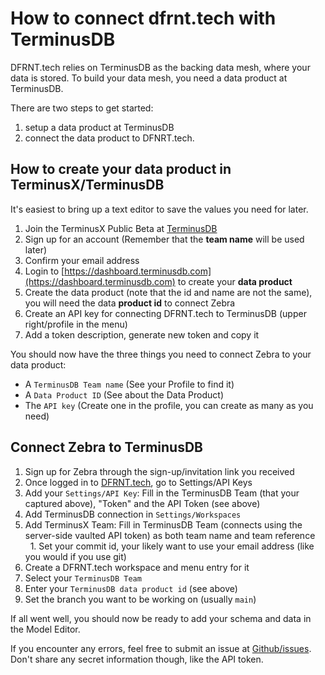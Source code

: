 # How to connect dfrnt.tech with TerminusDB

DFRNT.tech relies on TerminusDB as the backing data mesh, where your data is stored. To build your data mesh, you need a data product at TerminusDB.

There are two steps to get started: 

1. setup a data product at TerminusDB
2. connect the data product to DFNRT.tech.

## How to create your data product in TerminusX/TerminusDB

It's easiest to bring up a text editor to save the values you need for later.

1. Join the TerminusX Public Beta at [TerminusDB](https://terminusdb.com/)
1. Sign up for an account (Remember that the **team name** will be used later)
1. Confirm your email address
1. Login to [https://dashboard.terminusdb.com](https://dashboard.terminusdb.com) to create your **data product**
1. Create the data product (note that the id and name are not the same), you will need the data **product id** to connect Zebra
1. Create an API key for connecting DFRNT.tech to TerminusDB (upper right/profile in the menu)
1. Add a token description, generate new token and copy it

You should now have the three things you need to connect Zebra to your data product:

* A `TerminusDB Team name` (See your Profile to find it)
* A `Data Product ID` (See about the Data Product)
* The `API key` (Create one in the profile, you can create as many as you need)

## Connect Zebra to TerminusDB

1. Sign up for Zebra through the sign-up/invitation link you received
1. Once logged in to [DFRNT.tech](https://dfrnt.tech), go to Settings/API Keys
1. Add your `Settings/API Key`: Fill in the TerminusDB Team (that your captured above), "Token" and the API Token (see above)
1. Add TerminusDB connection in `Settings/Workspaces`
  1. Add TerminusX Team: Fill in TerminusDB Team (connects using the server-side vaulted API token) as both team name and team reference
  1. Set your commit id, your likely want to use your email address (like you would if you use git)
1. Create a DFRNT.tech workspace and menu entry for it
  1. Select your `TerminusDB Team`
  1. Enter your `TerminusDB data product id` (see above)
  1. Set the branch you want to be working on (usually `main`)

If all went well, you should now be ready to add your schema and data in the Model Editor.

If you encounter any errors, feel free to submit an issue at [Github/issues](https://github.com/dfrnt-com/support/issues). Don't share any secret information though, like the API token.
